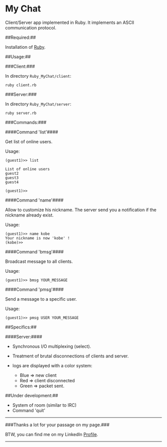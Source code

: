 My Chat
===========

Client/Server app implemented in Ruby.
It implements an ASCII communication protocol.

##Required:##

Installation of [Ruby](http://www.ruby-lang.org/en/downloads).

##Usage:##


###Client:###

In directory ```Ruby_MyChat/client```:

```ruby client.rb```

###Server:###

In directory ```Ruby_MyChat/server```:

```ruby server.rb```

###Commands:###

####Command 'list'####

Get list of online users.

Usage:

```
(guest1)>> list

List of online users
guest2
guest3
guest4

(guest1)>> 
```

####Command 'name'####

Allow to customize his nickname. The server send you a notification if the nickname already exist.

Usage:

```
(guest1)>> name kobe
Your nickname is now 'kobe' !
(kobe)>> 
```

####Command 'bmsg'####

Broadcast message to all clients.

Usage:

```
(guest1)>> bmsg YOUR_MESSAGE
```

####Command 'pmsg'####

Send a message to a specific user.

Usage:

```
(guest1)>> pmsg USER YOUR_MESSAGE
```

##Specifics:##

####Server:####

- Synchronous I/O multiplexing (select).

- Treatment of brutal disconnections of clients and server.

- logs are displayed with a color system:
  - Blue  => new client
  - Red   => client disconnected
  - Green => packet sent.

##Under development:##

- System of room (similar to IRC)
- Command 'quit'

 
 
******
###Thanks a lot for your passage on my page.###

BTW, you can find me on my LinkedIn [Profile](http://cn.linkedin.com/pub/mehdi-farsi/48/ba9/336/en).
******